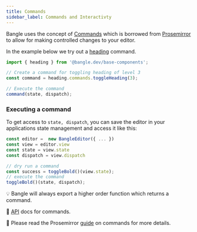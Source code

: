 ```yaml
---
title: Commands
sidebar_label: Commands and Interactivty
---
```


Bangle uses the concept of [Commands](/docs/api/core#command) which is borrowed from [Prosemirror](https://prosemirror.net/docs/guide/#commands) to allow for making controlled changes to your editor.

In the example below we try out a [heading](/docs/api/core#heading-component) command.

```js
import { heading } from '@bangle.dev/base-components';

// Create a command for toggling heading of level 3
const command = heading.commands.toggleHeading(3);

// Execute the command
command(state, dispatch);
```

### Executing a command

To get access to `state, dispatch`, you can save the editor in your applications state management and access it like this:

```js
const editor =  new BangleEditor({ ... })
const view = editor.view
const state = view.state
const dispatch = view.dispatch

// dry run a command
const success = toggleBold()(view.state);
// execute the command
toggleBold()(state, dispatch);
```

:bulb: Bangle will always export a higher order function which returns a command.

:book: [API](/docs/api/core#command) docs for commands.

:book: Please read the Prosemirror [guide](https://prosemirror.net/docs/guide/#commands) on commands for more details.
